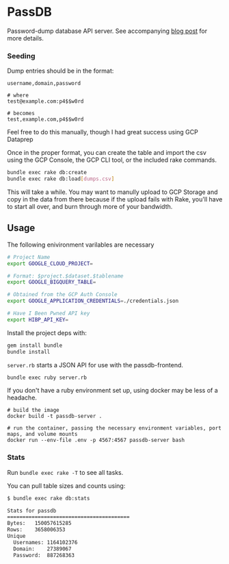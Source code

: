 # PassDB

Password-dump database API server. See accompanying 
[blog post](https://sec.alexflor.es/posts/2020/05/password-dump-database-part-2/) 
for more details.

### Seeding

Dump entries should be in the format:

```
username,domain,password

# where
test@example.com:p4$$w0rd

# becomes
test,example.com,p4$$w0rd
```

Feel free to do this manually, though I had great success using GCP Dataprep

Once in the proper format, you can create the table and import the csv using the GCP Console,
the GCP CLI tool, or the included rake commands.

```bash
bundle exec rake db:create
bundle exec rake db:load[dumps.csv]
```

This will take a while. You may want to manully upload to GCP Storage and copy in the
data from there because if the upload fails with Rake, you'll have to start all over,
and burn through more of your bandwidth.

## Usage

The following enivironment varilables are necessary

```bash
# Project Name
export GOOGLE_CLOUD_PROJECT=

# Format: $project.$dataset.$tablename
export GOOGLE_BIGQUERY_TABLE=

# Obtained from the GCP Auth Console
export GOOGLE_APPLICATION_CREDENTIALS=./credentials.json

# Have I Been Pwned API key
export HIBP_API_KEY=
```

Install the project deps with:

```bash
gem install bundle
bundle install
```

`server.rb` starts a JSON API for use with the passdb-frontend. 

```bash
bundle exec ruby server.rb 
```

If you don't have a ruby environment set up, using docker may be less of a headache.

```
# build the image
docker build -t passdb-server .

# run the container, passing the necessary environment variables, port maps, and volume mounts
docker run --env-file .env -p 4567:4567 passdb-server bash
```

### Stats

Run `bundle exec rake -T` to see all tasks. 

You can pull table sizes and counts using:

```bash
$ bundle exec rake db:stats

Stats for passdb
========================================
Bytes:   150057615285
Rows:    3658006353
Unique
  Usernames: 1164102376
  Domain:    27389067
  Password:  887268363
```
